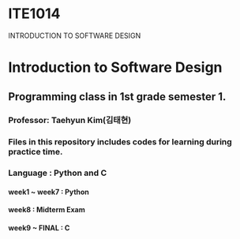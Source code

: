 # ITE1014
INTRODUCTION TO SOFTWARE DESIGN


# Introduction to Software Design

## Programming class in 1st grade semester 1.

### Professor: Taehyun Kim(김태현)

### Files in this repository includes codes for learning during practice time.

### Language : Python and C

#### week1 ~ week7   : Python

#### week8           : Midterm Exam

#### week9 ~ FINAL   : C
